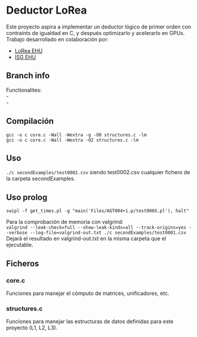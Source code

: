 # Deductor LoRea
Este proyecto aspira a implementar un deductor lógico de primer orden con contraints de igualdad en C, y después optimizarlo y acelerarlo en GPUs.  
Trabajo desarrollado en colaboración por:  
- [LoRea EHU](https://www.ehu.eus/es/web/lorea/web-gunea)  
- [ISG EHU](http://www.sc.ehu.es/ccwbayes/)  

## Branch info  
Functionalites:  
    -   
    -       
  
  
## Compilación  
`gcc -o c core.c -Wall -Wextra -g -O0 structures.c -lm`  
`gcc -o c core.c -Wall -Wextra -O2 structures.c -lm`  

## Uso  
`./c secondExamples/test0002.csv` siendo test0002.csv cualquier fichero de la carpeta secondExamples.  

## Uso prolog  
`swipl -f get_times.pl -g "main('Files/AGT004+1.p/test000X.pl'), halt"`  

Para la comprobación de memoria con valgrind:  
`valgrind --leak-check=full --show-leak-kinds=all --track-origins=yes --verbose --log-file=valgrind-out.txt ./c secondExamples/test0001.csv`  
Dejará el resultado en valgrind-out.txt en la misma carpeta que el ejecutable.   

## Ficheros  
### core.c  
Funciones para manejar el cómputo de matrices, unificadores, etc.  
### structures.c  
Funciones para manejar las estructuras de datos definidas para este proyecto (L1, L2, L3).  

